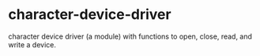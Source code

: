 # character-device-driver
character device driver (a module) with functions to open, close, read, and write a device.
